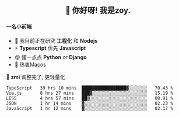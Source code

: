 <h2 align="center">👋 你好呀! 我是zoy.</h2>

#### 一名小前端

- 🌱 我目前正在研究 **工程化** 和 **Nodejs**
- ⚡ **Typescript** 优先 **Javascript**
- 😜 懂一点点 **Python** or **Django**
- 🚀 热衷Macos

🌟 **zmi** 调整完了, 更轻量化




<!--
**l-zoy/l-zoy** is a ✨ _special_ ✨ repository because its `README.md` (this file) appears on your GitHub profile.

Here are some ideas to get you started:

- 🔭 I’m currently working on ...
- 🌱 I’m currently learning ...
- 👯 I’m looking to collaborate on ...
- 🤔 I’m looking for help with ...
- 💬 Ask me about ...
- 📫 How to reach me: ...
- 😄 Pronouns: ...
- ⚡ Fun fact: ...
-->

<!--START_SECTION:waka-->
```text
TypeScript   39 hrs 10 mins  █████████████████▓░░░░░░░   70.43 % 
Vue.js       8 hrs 27 mins   ███▓░░░░░░░░░░░░░░░░░░░░░   15.19 % 
LESS         4 hrs 57 mins   ██▒░░░░░░░░░░░░░░░░░░░░░░   08.91 % 
JSON         1 hr 14 mins    ▓░░░░░░░░░░░░░░░░░░░░░░░░   02.23 % 
JavaScript   1 hr 12 mins    ▓░░░░░░░░░░░░░░░░░░░░░░░░   02.17 % 
```
<!--END_SECTION:waka-->
